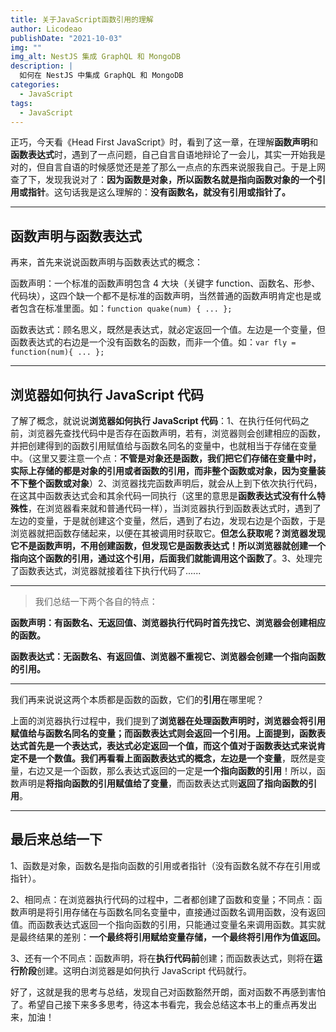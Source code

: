 ```yaml
---
title: 关于JavaScript函数引用的理解
author: Licodeao
publishDate: "2021-10-03"
img: ""
img_alt: NestJS 集成 GraphQL 和 MongoDB
description: |
  如何在 NestJS 中集成 GraphQL 和 MongoDB
categories:
  - JavaScript
tags:
  - JavaScript
---
```


正巧，今天看《Head First JavaScript》时，看到了这一章，在理解**函数声明**和**函数表达式**时，遇到了一点问题，自己自言自语地辩论了一会儿，其实一开始我是对的，但自言自语的时候感觉还是差了那么一点点的东西来说服我自己。于是上网查了下，发现我说对了：**因为函数是对象，所以函数名就是指向函数对象的一个引用或指针**。这句话我是这么理解的：**没有函数名，就没有引用或指针了。**

---

## 函数声明与函数表达式

再来，首先来说说函数声明与函数表达式的概念：

函数声明：一个标准的函数声明包含 4 大块（关键字 function、函数名、形参、代码块），这四个缺一个都不是标准的函数声明，当然普通的函数声明肯定也是或者包含在标准里面。如：`function quake(num) { ... };`

函数表达式：顾名思义，既然是表达式，就必定返回一个值。左边是一个变量，但函数表达式的右边是一个没有函数名的函数，而非一个值。如：`var fly = function(num){ ... };`

---

## 浏览器如何执行 JavaScript 代码

了解了概念，就说说**浏览器如何执行 JavaScript 代码**：1、在执行任何代码之前，浏览器先查找代码中是否存在函数声明，若有，浏览器则会创建相应的函数，并把创建得到的函数引用赋值给与函数名同名的变量中，也就相当于存储在变量中。（这里又要注意一个点：**不管是对象还是函数，我们把它们存储在变量中时，实际上存储的都是对象的引用或者函数的引用，而非整个函数或对象，因为变量装不下整个函数或对象**）2、浏览器找完函数声明后，就会从上到下依次执行代码，在这其中函数表达式会和其余代码一同执行（这里的意思是**函数表达式没有什么特殊性**，在浏览器看来就和普通代码一样），当浏览器执行到函数表达式时，遇到了左边的变量，于是就创建这个变量，然后，遇到了右边，发现右边是个函数，于是浏览器就把函数存储起来，以便在其被调用时获取它。**但怎么获取呢？浏览器发现它不是函数声明，不用创建函数，但发现它是函数表达式！所以浏览器就创建一个指向这个函数的引用，通过这个引用，后面我们就能调用这个函数了**。3、处理完了函数表达式，浏览器就接着往下执行代码了......

---

> 我们总结一下两个各自的特点：

**函数声明：有函数名、无返回值、浏览器执行代码时首先找它、浏览器会创建相应的函数。**

**函数表达式：无函数名、有返回值、浏览器不重视它、浏览器会创建一个指向函数的引用。**

---

我们再来说说这两个本质都是函数的函数，它们的**引用**在哪里呢？

上面的浏览器执行过程中，我们提到了**浏览器在处理函数声明时，浏览器会将引用赋值给与函数名同名的变量；而函数表达式则会返回一个引用。**上面提到，函数表达式首先是一个表达式，表达式必定返回一个值，而这个值对于函数表达式来说肯定不是一个数值。我们再看看上面函数表达式的概念，左边是一个**变量**，既然是变量，右边又是一个函数，那么表达式返回的一定是**一个指向函数的引用**！所以，函数声明是**将指向函数的引用赋值给了变量**，而函数表达式则**返回了指向函数的引用**。

---

## 最后来总结一下

1、函数是对象，函数名是指向函数的引用或者指针（没有函数名就不存在引用或指针）。

2、相同点：在浏览器执行代码的过程中，二者都创建了函数和变量；不同点：函数声明是将引用存储在与函数名同名变量中，直接通过函数名调用函数，没有返回值。而函数表达式返回一个指向函数的引用，只能通过变量名来调用函数。其实就是最终结果的差别：**一个最终将引用赋给变量存储，一个最终将引用作为值返回。**

3、还有一个不同点：函数声明，将在**执行代码前**创建；而函数表达式，则将在**运行阶段**创建。这明白浏览器是如何执行 JavaScript 代码就行。

好了，这就是我的思考与总结，发现自己对函数豁然开朗，面对函数不再感到害怕了。希望自己接下来多多思考，待这本书看完，我会总结这本书上的重点再发出来，加油！
